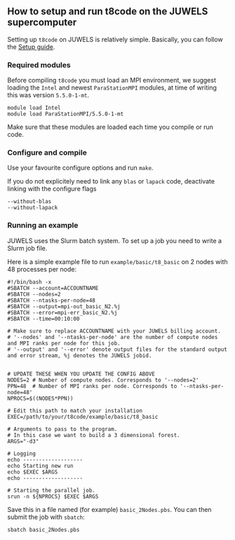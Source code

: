 ## How to setup and run t8code on the JUWELS supercomputer

Setting up `t8code` on JUWELS is relatively simple. Basically, you can follow the [Setup guide](https://github.com/holke/t8code/wiki/Installation).

### Required modules

Before compiling `t8code` you must load an MPI environment, we suggest loading the `Intel` and newest `ParaStationMPI` modules, at time of writing this was version `5.5.0-1-mt`.

```
module load Intel
module load ParaStationMPI/5.5.0-1-mt
```

Make sure that these modules are loaded each time you compile or run code.


### Configure and compile

Use your favourite configure options and run `make`.

If you do not explicitely need to link any `blas` or `lapack` code, deactivate linking with the configure flags
```
--without-blas
--without-lapack
```

### Running an example

JUWELS uses the Slurm batch system. To set up a job you need to write a Slurm job file.

Here is a simple example file to run `example/basic/t8_basic` on 2 nodes with 48 processes per node:

```
#!/bin/bash -x
#SBATCH --account=ACCOUNTNAME
#SBATCH --nodes=2
#SBATCH --ntasks-per-node=48
#SBATCH --output=mpi-out_basic_N2.%j
#SBATCH --error=mpi-err_basic_N2.%j
#SBATCH --time=00:10:00

# Make sure to replace ACCOUNTNAME with your JUWELS billing account.
# '--nodes' and '--ntasks-per-node' are the number of compute nodes and MPI ranks per node for this job.
# '--output' and '--error' denote output files for the standard output and error stream, %j denotes the JUWELS jobid.


# UPDATE THESE WHEN YOU UPDATE THE CONFIG ABOVE
NODES=2 # Number of compute nodes. Corresponds to '--nodes=2'
PPN=48  # Number of MPI ranks per node. Corresponds to '--ntasks-per-node=48'
NPROCS=$((NODES*PPN))

# Edit this path to match your installation
EXEC=/path/to/your/t8code/example/basic/t8_basic

# Arguments to pass to the program.
# In this case we want to build a 3 dimensional forest.
ARGS="-d3"

# Logging
echo -------------------
echo Starting new run
echo $EXEC $ARGS
echo -------------------

# Starting the parallel job.
srun -n ${NPROCS} $EXEC $ARGS
```

Save this in a file named (for example) `basic_2Nodes.pbs`.
You can then submit the job with `sbatch`:

```
sbatch basic_2Nodes.pbs
```


